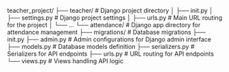 teacher_project/
├── teacher/ # Django project directory
│ ├── init.py
│ ├── settings.py # Django project settings
│ ├── urls.py # Main URL routing for the project
│ └── ...
└── attendance/ # Django app directory for attendance management
├── migrations/ # Database migrations
├── init.py
├── admin.py # Admin configurations for Django admin interface
├── models.py # Database models definition
├── serializers.py # Serializers for API endpoints
├── urls.py # URL routing for API endpoints
└── views.py # Views handling API logic
